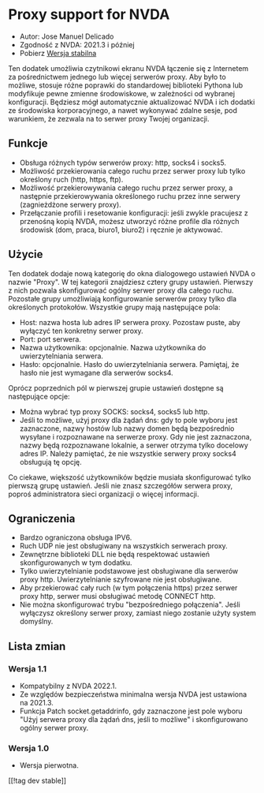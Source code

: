 # Proxy support for NVDA #

* Autor: Jose Manuel Delicado
* Zgodność z NVDA: 2021.3 i później
* Pobierz [Wersja stabilna][1]

Ten dodatek umożliwia czytnikowi ekranu NVDA łączenie się z Internetem za
pośrednictwem jednego lub więcej serwerów proxy. Aby było to możliwe,
stosuje różne poprawki do standardowej biblioteki Pythona lub modyfikuje
pewne zmienne środowiskowe, w zależności od wybranej konfiguracji. Będziesz
mógł automatycznie aktualizować NVDA i ich dodatki ze środowiska
korporacyjnego, a nawet wykonywać zdalne sesje, pod warunkiem, że zezwala na
to serwer proxy Twojej organizacji.

## Funkcje

* Obsługa różnych typów serwerów proxy: http, socks4 i socks5.
* Możliwość przekierowania całego ruchu przez serwer proxy lub tylko
  określony ruch (http, https, ftp).
* Możliwość przekierowywania całego ruchu przez serwer proxy, a następnie
  przekierowywania określonego ruchu przez inne serwery (zagnieżdżone
  serwery proxy).
* Przełączanie profili i resetowanie konfiguracji: jeśli zwykle pracujesz z
  przenośną kopią NVDA, możesz utworzyć różne profile dla różnych środowisk
  (dom, praca, biuro1, biuro2) i ręcznie je aktywować.

## Użycie

Ten dodatek dodaje nową kategorię do okna dialogowego ustawień NVDA o nazwie
"Proxy". W tej kategorii znajdziesz cztery grupy ustawień. Pierwszy z nich
pozwala skonfigurować ogólny serwer proxy dla całego ruchu. Pozostałe grupy
umożliwiają konfigurowanie serwerów proxy tylko dla określonych
protokołów. Wszystkie grupy mają następujące pola:

* Host: nazwa hosta lub adres IP serwera proxy. Pozostaw puste, aby wyłączyć
  ten konkretny serwer proxy.
* Port: port serwera.
* Nazwa użytkownika: opcjonalnie. Nazwa użytkownika do uwierzytelniania
  serwera.
* Hasło: opcjonalnie. Hasło do uwierzytelniania serwera. Pamiętaj, że hasło
  nie jest wymagane dla serwerów socks4.

Oprócz poprzednich pól w pierwszej grupie ustawień dostępne są następujące
opcje:

* Można wybrać typ proxy SOCKS: socks4, socks5 lub http.
* Jeśli to możliwe, użyj proxy dla żądań dns: gdy to pole wyboru jest
  zaznaczone, nazwy hostów lub nazwy domen będą bezpośrednio wysyłane i
  rozpoznawane na serwerze proxy. Gdy nie jest zaznaczona, nazwy będą
  rozpoznawane lokalnie, a serwer otrzyma tylko docelowy adres IP. Należy
  pamiętać, że nie wszystkie serwery proxy socks4 obsługują tę opcję.

Co ciekawe, większość użytkowników będzie musiała skonfigurować tylko
pierwszą grupę ustawień. Jeśli nie znasz szczegółów serwera proxy, poproś
administratora sieci organizacji o więcej informacji.

## Ograniczenia

* Bardzo ograniczona obsługa IPV6.
* Ruch UDP nie jest obsługiwany na wszystkich serwerach proxy.
* Zewnętrzne biblioteki DLL nie będą respektować ustawień skonfigurowanych w
  tym dodatku.
* Tylko uwierzytelnianie podstawowe jest obsługiwane dla serwerów proxy
  http. Uwierzytelnianie szyfrowane nie jest obsługiwane.
* Aby przekierować cały ruch (w tym połączenia https) przez serwer proxy
  http, serwer musi obsługiwać metodę CONNECT http.
* Nie można skonfigurować trybu "bezpośredniego połączenia". Jeśli wyłączysz
  określony serwer proxy, zamiast niego zostanie użyty system domyślny.

## Lista zmian

### Wersja 1.1

* Kompatybilny z NVDA 2022.1.
* Ze względów bezpieczeństwa minimalna wersja NVDA jest ustawiona na 2021.3.
* Funkcja Patch socket.getaddrinfo, gdy zaznaczone jest pole wyboru "Użyj
  serwera proxy dla żądań dns, jeśli to możliwe" i skonfigurowano ogólny
  serwer proxy.

### Wersja 1.0

* Wersja pierwotna.

[[!tag dev stable]]

[1]: https://addons.nvda-project.org/files/get.php?file=nvdaproxy

